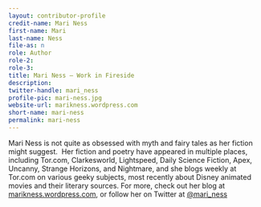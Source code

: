 ```yaml
---
layout: contributor-profile
credit-name: Mari Ness
first-name: Mari
last-name: Ness
file-as: n
role: Author
role-2:
role-3:
title: Mari Ness — Work in Fireside
description:
twitter-handle: mari_ness
profile-pic: mari-ness.jpg
website-url: marikness.wordpress.com
short-name: mari-ness
permalink: mari-ness
---
```

Mari Ness is not quite as obsessed with myth and fairy tales as her fiction might suggest.  Her fiction and poetry have appeared in multiple places, including Tor.com, Clarkesworld, Lightspeed, Daily Science Fiction, Apex, Uncanny, Strange Horizons, and Nightmare, and she blogs weekly at Tor.com on various geeky subjects, most recently about Disney animated movies and their literary sources. For more, check out her blog at [marikness.wordpress.com](http://marikness.wordpress.com), or follow her on Twitter at [@mari\_ness](twitter.com/mari_ness)
